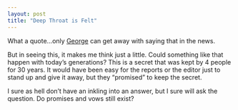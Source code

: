 ```yaml
---
layout: post
title: "Deep Throat is Felt"
---
```

What a quote…only [George](http://www.cbc.ca/thehour/) can get away with saying that in the news.

But in seeing this, it makes me think just a little. Could something like that happen with today’s generations? This is a secret that was kept by 4 people for 30 years. It would have been easy for the reports or the editor just to stand up and give it away, but they “promised” to keep the secret.

I sure as hell don’t have an inkling into an answer, but I sure will ask the question. Do promises and vows still exist?
